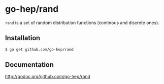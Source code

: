 go-hep/rand
===========

``rand`` is a set of random distribution functions (continous and discrete ones).

## Installation

```sh
$ go get github.com/go-hep/rand
```

## Documentation

http://godoc.org/github.com/go-hep/rand

